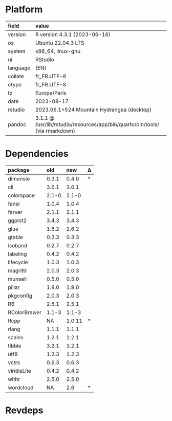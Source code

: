 # Platform

|field    |value                                                                        |
|:--------|:----------------------------------------------------------------------------|
|version  |R version 4.3.1 (2023-06-16)                                                 |
|os       |Ubuntu 22.04.3 LTS                                                           |
|system   |x86_64, linux-gnu                                                            |
|ui       |RStudio                                                                      |
|language |(EN)                                                                         |
|collate  |fr_FR.UTF-8                                                                  |
|ctype    |fr_FR.UTF-8                                                                  |
|tz       |Europe/Paris                                                                 |
|date     |2023-08-17                                                                   |
|rstudio  |2023.06.1+524 Mountain Hydrangea (desktop)                                   |
|pandoc   |3.1.1 @ /usr/lib/rstudio/resources/app/bin/quarto/bin/tools/ (via rmarkdown) |

# Dependencies

|package      |old   |new    |Δ  |
|:------------|:-----|:------|:--|
|dimensio     |0.3.1 |0.4.0  |*  |
|cli          |3.6.1 |3.6.1  |   |
|colorspace   |2.1-0 |2.1-0  |   |
|fansi        |1.0.4 |1.0.4  |   |
|farver       |2.1.1 |2.1.1  |   |
|ggplot2      |3.4.3 |3.4.3  |   |
|glue         |1.6.2 |1.6.2  |   |
|gtable       |0.3.3 |0.3.3  |   |
|isoband      |0.2.7 |0.2.7  |   |
|labeling     |0.4.2 |0.4.2  |   |
|lifecycle    |1.0.3 |1.0.3  |   |
|magrittr     |2.0.3 |2.0.3  |   |
|munsell      |0.5.0 |0.5.0  |   |
|pillar       |1.9.0 |1.9.0  |   |
|pkgconfig    |2.0.3 |2.0.3  |   |
|R6           |2.5.1 |2.5.1  |   |
|RColorBrewer |1.1-3 |1.1-3  |   |
|Rcpp         |NA    |1.0.11 |*  |
|rlang        |1.1.1 |1.1.1  |   |
|scales       |1.2.1 |1.2.1  |   |
|tibble       |3.2.1 |3.2.1  |   |
|utf8         |1.2.3 |1.2.3  |   |
|vctrs        |0.6.3 |0.6.3  |   |
|viridisLite  |0.4.2 |0.4.2  |   |
|withr        |2.5.0 |2.5.0  |   |
|wordcloud    |NA    |2.6    |*  |

# Revdeps


